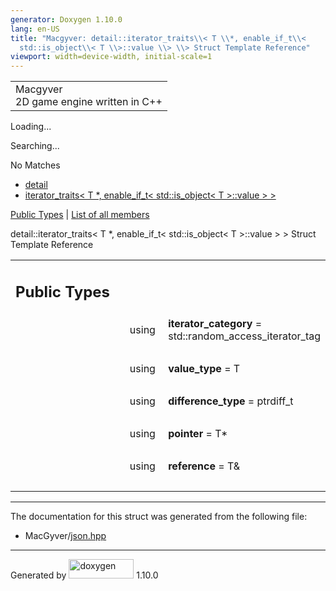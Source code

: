```yaml
---
generator: Doxygen 1.10.0
lang: en-US
title: "Macgyver: detail::iterator_traits\\< T \\*, enable_if_t\\<
  std::is_object\\< T \\>::value \\> \\> Struct Template Reference"
viewport: width=device-width, initial-scale=1
---
```


<div id="top">

<div id="titlearea">

<table data-cellspacing="0" data-cellpadding="0">
<colgroup>
<col style="width: 100%" />
</colgroup>
<tbody>
<tr id="projectrow" class="odd">
<td id="projectalign"><div id="projectname">
Macgyver
</div>
<div id="projectbrief">
2D game engine written in C++
</div></td>
</tr>
</tbody>
</table>

</div>

<div id="main-nav">

</div>

<div id="MSearchSelectWindow"
onmouseover="return searchBox.OnSearchSelectShow()"
onmouseout="return searchBox.OnSearchSelectHide()"
onkeydown="return searchBox.OnSearchSelectKey(event)">

</div>

<div id="MSearchResultsWindow">

<div id="MSearchResults">

<div class="SRPage">

<div id="SRIndex">

<div id="SRResults">

</div>

<div id="Loading" class="SRStatus">

Loading...

</div>

<div id="Searching" class="SRStatus">

Searching...

</div>

<div id="NoMatches" class="SRStatus">

No Matches

</div>

</div>

</div>

</div>

</div>

<div id="nav-path" class="navpath">

- <a href="namespacedetail.html" class="el">detail</a>
- <a
  href="structdetail_1_1iterator__traits_3_01_t_01_5_00_01enable__if__t_3_01std_1_1is__object_3_01_t_01_4_1_1value_01_4_01_4.html"
  class="el">iterator_traits&lt; T *, enable_if_t&lt; std::is_object&lt; T
  &gt;::value &gt; &gt;</a>

</div>

</div>

<div class="header">

<div class="summary">

[Public Types](#pub-types) \| [List of all
members](structdetail_1_1iterator__traits_3_01_t_01_5_00_01enable__if__t_3_01std_1_1is__object_3_01_t_01_4_1_1value_01_4_01_4-members.html)

</div>

<div class="headertitle">

<div class="title">

detail::iterator_traits\< T \*, enable_if_t\< std::is_object\< T
\>::value \> \> Struct Template Reference

</div>

</div>

</div>

<div class="contents">

<table class="memberdecls">
<colgroup>
<col style="width: 50%" />
<col style="width: 50%" />
</colgroup>
<tbody>
<tr class="odd heading">
<td colspan="2"><h2 id="public-types" class="groupheader"><span
id="pub-types"></span> Public Types</h2></td>
</tr>
<tr id="r_afbb5c47eb1979803c8bc61a6808cf3eb"
class="even memitem:afbb5c47eb1979803c8bc61a6808cf3eb">
<td class="memItemLeft" style="text-align: right;"
data-valign="top"><span id="afbb5c47eb1979803c8bc61a6808cf3eb"></span>
using </td>
<td class="memItemRight"
data-valign="bottom"><strong>iterator_category</strong> =
std::random_access_iterator_tag</td>
</tr>
<tr class="odd separator:afbb5c47eb1979803c8bc61a6808cf3eb">
<td colspan="2" class="memSeparator"> </td>
</tr>
<tr id="r_aab1f49bed564ad78899dce0522465803"
class="even memitem:aab1f49bed564ad78899dce0522465803">
<td class="memItemLeft" style="text-align: right;"
data-valign="top"><span id="aab1f49bed564ad78899dce0522465803"></span>
using </td>
<td class="memItemRight"
data-valign="bottom"><strong>value_type</strong> = T</td>
</tr>
<tr class="odd separator:aab1f49bed564ad78899dce0522465803">
<td colspan="2" class="memSeparator"> </td>
</tr>
<tr id="r_ad08ccea3ab6f13f11bcd790866ee1dc8"
class="even memitem:ad08ccea3ab6f13f11bcd790866ee1dc8">
<td class="memItemLeft" style="text-align: right;"
data-valign="top"><span id="ad08ccea3ab6f13f11bcd790866ee1dc8"></span>
using </td>
<td class="memItemRight"
data-valign="bottom"><strong>difference_type</strong> = ptrdiff_t</td>
</tr>
<tr class="odd separator:ad08ccea3ab6f13f11bcd790866ee1dc8">
<td colspan="2" class="memSeparator"> </td>
</tr>
<tr id="r_ab6ac817567b1b21b7df52b525d80528c"
class="even memitem:ab6ac817567b1b21b7df52b525d80528c">
<td class="memItemLeft" style="text-align: right;"
data-valign="top"><span id="ab6ac817567b1b21b7df52b525d80528c"></span>
using </td>
<td class="memItemRight" data-valign="bottom"><strong>pointer</strong> =
T*</td>
</tr>
<tr class="odd separator:ab6ac817567b1b21b7df52b525d80528c">
<td colspan="2" class="memSeparator"> </td>
</tr>
<tr id="r_af1702a8be706ef08e9de3d5a7f111a4a"
class="even memitem:af1702a8be706ef08e9de3d5a7f111a4a">
<td class="memItemLeft" style="text-align: right;"
data-valign="top"><span id="af1702a8be706ef08e9de3d5a7f111a4a"></span>
using </td>
<td class="memItemRight" data-valign="bottom"><strong>reference</strong>
= T&amp;</td>
</tr>
<tr class="odd separator:af1702a8be706ef08e9de3d5a7f111a4a">
<td colspan="2" class="memSeparator"> </td>
</tr>
</tbody>
</table>

------------------------------------------------------------------------

The documentation for this struct was generated from the following file:

- MacGyver/<a href="json_8hpp_source.html" class="el">json.hpp</a>

</div>

------------------------------------------------------------------------

<span class="small">Generated
by [<img src="doxygen.svg" class="footer" width="104" height="31"
alt="doxygen" />](https://www.doxygen.org/index.html) 1.10.0</span>
